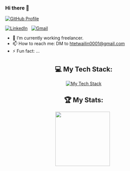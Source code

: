 ### Hi there 👋

[![GitHub Profile](https://img.shields.io/badge/GitHub-htetwailin-%23181717)](https://github.com/htetwailin)

<!--
**htetwailin/htetwailin** is a ✨ _special_ ✨ repository because its `README.md` (this file) appears on your GitHub profile.

Here are some ideas to get you started:

- 🔭 I’m currently working on ...
- 🌱 I’m currently learning ...
- 👯 I’m looking to collaborate on ...
- 🤔 I’m looking for help with ...
- 💬 Ask me about ...
- 📫 How to reach me: ...
- 😄 Pronouns: ...
- ⚡ Fun fact: ...
-->

[![LinkedIn](https://skillicons.dev/icons?i=linkedin)](https://www.linkedin.com/in/htet-wai-lin-59895a291/) &nbsp;
[![Gmail](https://skillicons.dev/icons?i=gmail)](mailto:htetwailin0001@gmail.com?subject=Hello%20Htet,%20From%20Github)

</div>



- 🔭 I’m currently working freelancer.
- 📫 How to reach me: DM to htetwailin0001@gmail.com
- ⚡ Fun fact: ...


<div align="center">

## 💻 My Tech Stack:

[![My Tech Stack](https://skillicons.dev/icons?i=dotnet,cs,php,java,vue,aws,js,jquery,regex,redis,html,css,bootstrap,mysql,mongodb,git,visualstudio,vscode,postman)]()

## 🏆 My Stats:

<p>
    <img height=175 src="https://github-readme-stats.vercel.app/api?username=htetwailin&show_icons=true&count_private=true&theme=dark" />&nbsp;&nbsp;
    <!--
    <img height=175 src="https://github-readme-stats.vercel.app/api/top-langs/?username=htetwailin&layout=compact&theme=dark" />&nbsp;&nbsp;
    -->
</p>
</div>
